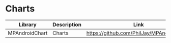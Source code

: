 # Charts

| Library | Description | Link |
| --- | --- | --- |
| MPAndroidChart | Charts | https://github.com/PhilJay/MPAndroidChart |
